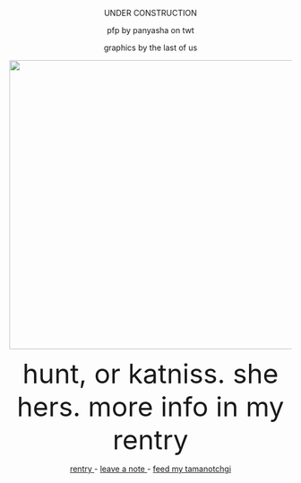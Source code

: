 <p></p>
<p align="center">
<p align="center"> UNDER CONSTRUCTION </p>
<p align="center"> pfp by panyasha on twt </p>
<p align="center"> graphics by the last of us </p>
<p></p>
<p align="center"> <img width="516" src="https://i.pinimg.com/564x/f9/d9/8a/f9d98a6910ab31008802118942d6daa2.jpg"> </p>
<p align="center"> <font size="+5">hunt, or katniss. she hers. more info in my rentry </font> </p>
<p align="center"> <a href="https://rentry.com/sennadead"> rentry </a> - <a href="https://www.patreon.com/Sxnnys_Coffin/posts"> leave a note </a> - <a href="https://cat-bounce.com/"> feed my tamanotchgi</a> </p>
